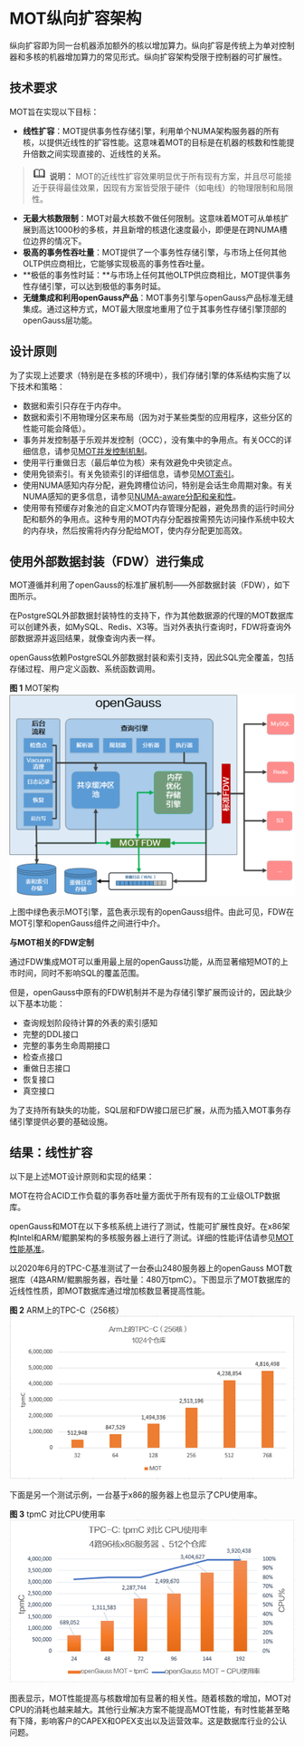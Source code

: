 # MOT纵向扩容架构<a name="ZH-CN_TOPIC_0289899834"></a>

纵向扩容即为同一台机器添加额外的核以增加算力。纵向扩容是传统上为单对控制器和多核的机器增加算力的常见形式。纵向扩容架构受限于控制器的可扩展性。

## 技术要求<a name="zh-cn_topic_0283136704_zh-cn_topic_0280525153_section40010985"></a>

MOT旨在实现以下目标：

-   **线性扩容**：MOT提供事务性存储引擎，利用单个NUMA架构服务器的所有核，以提供近线性的扩容性能。这意味着MOT的目标是在机器的核数和性能提升倍数之间实现直接的、近线性的关系。

>![](public_sys-resources/icon-note.gif) **说明：** 
>MOT的近线性扩容效果明显优于所有现有方案，并且尽可能接近于获得最佳效果，因现有方案皆受限于硬件（如电线）的物理限制和局限性。

-   **无最大核数限制**：MOT对最大核数不做任何限制。这意味着MOT可从单核扩展到高达1000秒的多核，并且新增的核退化速度最小，即便是在跨NUMA槽位边界的情况下。
-   **极高的事务性吞吐量**：MOT提供了一个事务性存储引擎，与市场上任何其他OLTP供应商相比，它能够实现极高的事务性吞吐量。
-   **极低的事务性时延：**与市场上任何其他OLTP供应商相比，MOT提供事务性存储引擎，可以达到极低的事务时延。
-   **无缝集成和利用openGauss产品**：MOT事务引擎与openGauss产品标准无缝集成。通过这种方式，MOT最大限度地重用了位于其事务性存储引擎顶部的openGauss层功能。

## 设计原则<a name="zh-cn_topic_0283136704_zh-cn_topic_0280525153_section24554549"></a>

为了实现上述要求（特别是在多核的环境中），我们存储引擎的体系结构实施了以下技术和策略：

-   数据和索引只存在于内存中。
-   数据和索引不用物理分区来布局（因为对于某些类型的应用程序，这些分区的性能可能会降低）。
-   事务并发控制基于乐观并发控制（OCC），没有集中的争用点。有关OCC的详细信息，请参见[MOT并发控制机制](MOT并发控制机制.md)。
-   使用平行重做日志（最后单位为核）来有效避免中央锁定点。
-   使用免锁索引。有关免锁索引的详细信息，请参见[MOT索引](MOT索引.md)。
-   使用NUMA感知内存分配，避免跨槽位访问，特别是会话生命周期对象。有关NUMA感知的更多信息，请参见[NUMA-aware分配和亲和性](NUMA-aware分配和亲和性.md)。
-   使用带有预缓存对象池的自定义MOT内存管理分配器，避免昂贵的运行时间分配和额外的争用点。这种专用的MOT内存分配器按需预先访问操作系统中较大的内存块，然后按需将内存分配给MOT，使内存分配更加高效。

## 使用外部数据封装（FDW）进行集成<a name="zh-cn_topic_0283136704_zh-cn_topic_0280525153_section19664357"></a>

MOT遵循并利用了openGauss的标准扩展机制——外部数据封装（FDW），如下图所示。

在PostgreSQL外部数据封装特性的支持下，作为其他数据源的代理的MOT数据库可以创建外表，如MySQL、Redis、X3等。当对外表执行查询时，FDW将查询外部数据源并返回结果，就像查询内表一样。

openGauss依赖PostgreSQL外部数据封装和索引支持，因此SQL完全覆盖，包括存储过程、用户定义函数、系统函数调用。

**图 1**  MOT架构<a name="zh-cn_topic_0283136704_zh-cn_topic_0280525153_fig30085468"></a>  
![](figures/MOT架构.png "MOT架构")

上图中绿色表示MOT引擎，蓝色表示现有的openGauss组件。由此可见，FDW在MOT引擎和openGauss组件之间进行中介。

**与MOT相关的FDW定制**

通过FDW集成MOT可以重用最上层的openGauss功能，从而显著缩短MOT的上市时间，同时不影响SQL的覆盖范围。

但是，openGauss中原有的FDW机制并不是为存储引擎扩展而设计的，因此缺少以下基本功能：

-   查询规划阶段待计算的外表的索引感知
-   完整的DDL接口
-   完整的事务生命周期接口
-   检查点接口
-   重做日志接口
-   恢复接口
-   真空接口

为了支持所有缺失的功能，SQL层和FDW接口层已扩展，从而为插入MOT事务存储引擎提供必要的基础设施。

## 结果：线性扩容<a name="zh-cn_topic_0283136704_zh-cn_topic_0280525153_section42761489"></a>

以下是上述MOT设计原则和实现的结果：

MOT在符合ACID工作负载的事务吞吐量方面优于所有现有的工业级OLTP数据库。

openGauss和MOT在以下多核系统上进行了测试，性能可扩展性良好。在x86架构Intel和ARM/鲲鹏架构的多核服务器上进行了测试。详细的性能评估请参见[MOT性能基准](MOT性能基准.md)。

以2020年6月的TPC-C基准测试了一台泰山2480服务器上的openGauss MOT数据库（4路ARM/鲲鹏服务器，吞吐量：480万tpmC）。下图显示了MOT数据库的近线性性质，即MOT数据库通过增加核数显著提高性能。

**图 2**  ARM上的TPC-C（256核）<a name="zh-cn_topic_0283136704_zh-cn_topic_0280525153_fig13530558"></a>  
![](figures/ARM上的TPC-C（256核）.png "ARM上的TPC-C（256核）")

下面是另一个测试示例，一台基于x86的服务器上也显示了CPU使用率。

**图 3**  tpmC 对比CPU使用率<a name="zh-cn_topic_0283136704_zh-cn_topic_0280525153_fig34899073"></a>  
![](figures/tpmC-对比CPU使用率.png "tpmC-对比CPU使用率")

图表显示，MOT性能提高与核数增加有显著的相关性。随着核数的增加，MOT对CPU的消耗也越来越大。其他行业解决方案不能提高MOT性能，有时性能甚至略有下降，影响客户的CAPEX和OPEX支出以及运营效率。这是数据库行业的公认问题。

